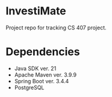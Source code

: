 # InvestiMate
Project repo for tracking CS 407 project.

# Dependencies
- Java SDK ver. 21
- Apache Maven ver. 3.9.9
- Spring Boot ver. 3.4.4
- PostgreSQL
